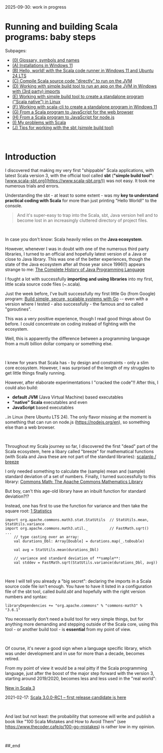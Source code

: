 2025-09-30: work in progress

# Running and building Scala programs: baby steps

Subpages:

- [(0) Glossary, symbols and names](https://github.com/practicalcomputerscience/MicrobenchmarkGPHLlanguages/tree/main/03%20-%20source%20code/01%20-%20imperative%20languages/Scala/Running%20and%20building%20Scala%20programs%20-%20baby%20steps/(0)%20Glossary,%20symbols%20and%20names#glossary-symbols-and-names)
- [(A) Installations in Windows 11](https://github.com/practicalcomputerscience/MicrobenchmarkGPHLlanguages/tree/main/03%20-%20source%20code/01%20-%20imperative%20languages/Scala/Running%20and%20building%20Scala%20programs%20-%20baby%20steps/(A)%20Installations%20in%20Windows%2011#installations-in-windows-11)
- [(B) Hello, world! with the Scala code runner in Windows 11 and Ubuntu 24 LTS](https://github.com/practicalcomputerscience/MicrobenchmarkGPHLlanguages/tree/main/03%20-%20source%20code/01%20-%20imperative%20languages/Scala/Running%20and%20building%20Scala%20programs%20-%20baby%20steps/(B)%20Hello,%20world!%20with%20the%20Scala%20code%20runner%20in%20Windows%2011%20and%20Ubuntu%2024%20LTS#hello-world-with-the-scala-code-runner-in-windows-11-and-ubuntu-24-lts)
- [(C) Compile Scala source code "directly" to run on the JVM](https://github.com/practicalcomputerscience/MicrobenchmarkGPHLlanguages/tree/main/03%20-%20source%20code/01%20-%20imperative%20languages/Scala/Running%20and%20building%20Scala%20programs%20-%20baby%20steps/(C)%20Compile%20Scala%20source%20code%20%22directly%22%20to%20run%20on%20the%20JVM#compile-scala-source-code-directly-to-run-on-the-jvm)
- [(D) Working with simple build tool to run an app on the JVM in Windows with (3rd party) imports](https://github.com/practicalcomputerscience/MicrobenchmarkGPHLlanguages/tree/main/03%20-%20source%20code/01%20-%20imperative%20languages/Scala/Running%20and%20building%20Scala%20programs%20-%20baby%20steps/(D)%20Working%20with%20simple%20build%20tool%20to%20run%20an%20app%20on%20the%20JVM%20in%20Windows%20with%20(3rd%20party)%20imports#working-with-simple-build-tool-to-run-an-app-on-the-jvm-in-windows-with-3rd-party-imports)
- [(E) Working with simple build tool to create a standalone program ("Scala native") in Linux](https://github.com/practicalcomputerscience/MicrobenchmarkGPHLlanguages/tree/main/03%20-%20source%20code/01%20-%20imperative%20languages/Scala/Running%20and%20building%20Scala%20programs%20-%20baby%20steps/(E)%20Working%20with%20simple%20build%20tool%20to%20create%20a%20standalone%20program%20(Scala%20native)%20in%20Linux#working-with-simple-build-tool-to-create-a-standalone-program-scala-native-in-linux)
- [(F) Working with scala-cli to create a standalone program in Windows 11](https://github.com/practicalcomputerscience/MicrobenchmarkGPHLlanguages/tree/main/03%20-%20source%20code/01%20-%20imperative%20languages/Scala/Running%20and%20building%20Scala%20programs%20-%20baby%20steps/(F)%20Working%20with%20scala-cli%20to%20create%20a%20standalone%20program%20in%20Windows%2011#working-with-scala-cli-to-create-a-standalone-program-in-windows-11)
- [(G) From a Scala program to JavaScript for the web browser](https://github.com/practicalcomputerscience/MicrobenchmarkGPHLlanguages/blob/main/03%20-%20source%20code/01%20-%20imperative%20languages/Scala/Running%20and%20building%20Scala%20programs%20-%20baby%20steps/(G)%20From%20a%20Scala%20program%20to%20JavaScript%20for%20the%20web%20browser/README.md#from-a-scala-program-to-javascript-for-the-web-browser)
- [(H) From a Scala program to JavaScript for node.js](https://github.com/practicalcomputerscience/MicrobenchmarkGPHLlanguages/tree/main/03%20-%20source%20code/01%20-%20imperative%20languages/Scala/Running%20and%20building%20Scala%20programs%20-%20baby%20steps/(H)%20From%20a%20Scala%20program%20to%20JavaScript%20for%20node.js#from-a-scala-program-to-javascript-for-nodejs)
- [(I) My problems with Scala](https://github.com/practicalcomputerscience/MicrobenchmarkGPHLlanguages/tree/main/03%20-%20source%20code/01%20-%20imperative%20languages/Scala/Running%20and%20building%20Scala%20programs%20-%20baby%20steps/(I)%20My%20problems%20with%20Scala)
- [(J) Tips for working with the sbt (simple build tool)](https://github.com/practicalcomputerscience/MicrobenchmarkGPHLlanguages/tree/main/03%20-%20source%20code/01%20-%20imperative%20languages/Scala/Running%20and%20building%20Scala%20programs%20-%20baby%20steps/(J)%20Tips%20for%20working%20with%20the%20sbt%20(simple%20build%20tool)#tips-for-working-with-the-sbt-simple-build-tool)

<br/>

# Introduction

I discovered that making my very first "shippable" Scala applications, with latest Scala version 3, with the official tool called **sbt** (**"simple build tool"**: [www.scala-sbt.org](https://www.scala-sbt.org/)) was not easy. It took me numerous trials and errors.

Understanding the sbt - at least to some extent - was my **key to understand practical coding with Scala** for more than just printing "Hello World!" to the console.

> And it's super-easy to trap into the Scala, sbt, Java version hell and to become lost in an increasingly cluttered directory of project files.

<br/>

In case you don't know: Scala heavily relies on the **Java ecosystem**.

However, whenever I was in doubt with one of the numerous third party libraries, I turned to an official and hopefully latest version of a Java or close to Java library. This was one of the better experiences, though the state of the Java ecosystem after all those year since 1996(!) appears strange to me: [The Complete History of Java Programming Language](https://www.geeksforgeeks.org/the-complete-history-of-java-programming-language/)

I fought a lot with successfully **importing and using libraries** into my first, little scala source code files (~.scala).

Just the week before, I've built successfully my first little Go (from Google) program: [Build simple, secure, scalable systems with Go](https://go.dev/) -- even with a version where I tested - also successfully - the famous and so called "goroutines".

This was a very positive experience, though I read good things about Go before. I could concentrate on coding instead of fighting with the ecosystem.

Well, this is apparently the difference between a programming language from a multi billion dollar company or something else.

<br/>

I knew for years that Scala has - by design and constraints - only a slim core ecosystem. However, I was surprised of the length of my struggles to get little things finally running.

However, after elaborate experimentations I "cracked the code"!! After this, I could also build:

- **default JVM** (Java Virtual Machine) based executables
- **"native" Scala** executables and even
- **JavaScript** based executables

..in Linux (here Ubuntu LTS 24). The only flavor missing at the moment is something that can run on node.js (https://nodejs.org/en), so something else than a web browser.

<br/>

Throughout my Scala journey so far, I discovered the first "dead" part of the Scala ecosystem, here a libary called "breeze" for mathematical functions (with Scala and Java these are not part of the standard libraries): [scalanlp / breeze](https://github.com/scalanlp/breeze)

I only needed something to calculate the (sample) mean and (sample) standard deviation of a set of numbers. Finally, I turned successfully to this library: [Commons Math: The Apache Commons Mathematics Library](https://commons.apache.org/proper/commons-math/)

But boy, can't this age-old library have an inbuilt function for standard deviation?!?

Instead, one has first to use the function for variance and then take the square root: [1 Statistics](https://commons.apache.org/proper/commons-math/userguide/stat.html)

```
import org.apache.commons.math3.stat.StatUtils  // StatUtils.mean, StatUtils.variance
import org.apache.commons.math3.util._          // FastMath.sqrt()
...
    // type casting over an array:
    val durations_Dbl: Array[Double] = durations.map(_.toDouble)

    val avg = StatUtils.mean(durations_Dbl)

    // variance and standard deviation of **sample**:
    val stddev = FastMath.sqrt(StatUtils.variance(durations_Dbl, avg))
```

<br/>

Here I will tell you already a "big secret": declaring the imports in a Scala source code file isn't enough. You have to have it listed in a configuration file of the sbt tool, called _build.sbt_ and hopefully with the right version numbers and syntax:

```
libraryDependencies += "org.apache.commons" % "commons-math3" % "3.6.1"
```

You necessarily don't need a build tool for very simple things, but for anything more demanding and stepping outside of the Scala core, using this tool - or another build tool - is **essential** from my point of view.

<br/>

Of course, it's never a good sign when a language specific library, which was under development and in use for more than a decade, becomes retired.

From my point of view it would be a real pitty if the Scala programming language, just after the boost of the major step forward with the version 3, starting around 2019/2020, becomes less and less used in the "real world":

[New in Scala 3](https://docs.scala-lang.org/scala3/new-in-scala3.html)

2021-02-17: [Scala 3.0.0-RC1 – first release candidate is here](https://dotty.epfl.ch/blog/2021/02/17/scala3-rc1.html)

<br/>

And last but not least: the probability that someone will write and publish a book like "100 Scala Mistakes and How to Avoid Them" (see https://www.thecoder.cafe/p/100-go-mistakes) is rather low in my opinion.

<br/>

##_end



